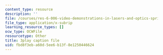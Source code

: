 ```yaml
---
content_type: resource
description: ''
file: /courses/res-6-006-video-demonstrations-in-lasers-and-optics-spring-2008/fbd8f3eba60d5ee6b13f8e1250446624_kuht5Nv3Iio.vtt
file_type: application/x-subrip
learning_resource_types: []
ocw_type: OCWFile
resourcetype: Other
title: 3play caption file
uid: fbd8f3eb-a60d-5ee6-b13f-8e1250446624
---
```

